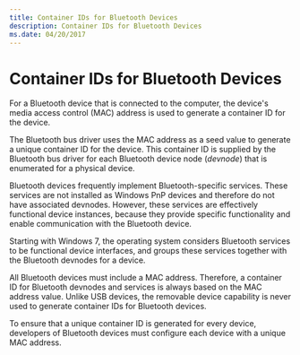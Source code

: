 ```yaml
---
title: Container IDs for Bluetooth Devices
description: Container IDs for Bluetooth Devices
ms.date: 04/20/2017
---
```


# Container IDs for Bluetooth Devices


For a Bluetooth device that is connected to the computer, the device's media access control (MAC) address is used to generate a container ID for the device.

The Bluetooth bus driver uses the MAC address as a seed value to generate a unique container ID for the device. This container ID is supplied by the Bluetooth bus driver for each Bluetooth device node (*devnode*) that is enumerated for a physical device.

Bluetooth devices frequently implement Bluetooth-specific services. These services are not installed as Windows PnP devices and therefore do not have associated devnodes. However, these services are effectively functional device instances, because they provide specific functionality and enable communication with the Bluetooth device.

Starting with Windows 7, the operating system considers Bluetooth services to be functional device interfaces, and groups these services together with the Bluetooth devnodes for a device.

All Bluetooth devices must include a MAC address. Therefore, a container ID for Bluetooth devnodes and services is always based on the MAC address value. Unlike USB devices, the removable device capability is never used to generate container IDs for Bluetooth devices.

To ensure that a unique container ID is generated for every device, developers of Bluetooth devices must configure each device with a unique MAC address.

 

 





